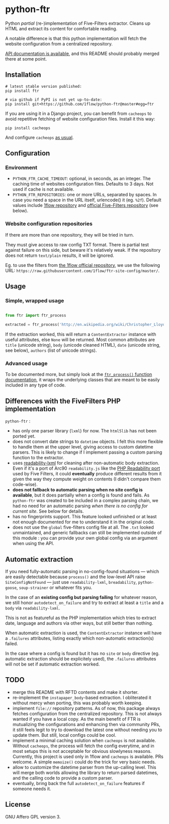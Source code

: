 
# python-ftr

Python *partial* (re-)implementation of Five-Filters extractor. Cleans up HTML and extract its content for comfortable reading.

A notable difference is that this python implementation will fetch the website configuration from a centralized repository. 

[API documentation is available](http://python-ftr.readthedocs.org), and this README should probably merged there at some point.


## Installation

```
# latest stable version published:
pip install ftr

# via github if PyPI is not yet up-to-date:
pip install git+https://github.com/1flow/python-ftr@master#egg=ftr
```

If you are using it in a Django project, you can benefit from `cacheops` to avoid repetitive fetching of website configuration files. Install it this way:

```
pip install cacheops
```

And configure `cacheops` [as usual](https://github.com/Suor/django-cacheops).


## Configuration


### Environment

- `PYTHON_FTR_CACHE_TIMEOUT`: optional, in seconds, as an integer. The caching time of websites configuration files. Defaults to 3 days. Not used if cache is not available.
- `PYTHON_FTR_REPOSITORIES`: one or more URLs, separated by spaces. In case you need a space in the URL itself, urlencode() it (eg. `%2f`). Default values include [1flow repository](https://github.com/1flow/ftr-site-config) and [official Five-Filters repository](https://github.com/fivefilters/ftr-site-config) (see below).



### Website configuration repositories

If there are more than one repository, they will be tried in turn.

They must give access to raw config TXT format. There is partial test against failure on this side, but beware it's relatively weak. If the repository does not return `text/plain` results, it will be ignored.

Eg. to use the filters from [the 1flow official repository](https://github.com/1flow/ftr-site-config), we use the following URL: `https://raw.githubusercontent.com/1flow/ftr-site-config/master/`.



## Usage

### Simple, wrapped usage

```python

from ftr import ftr_process

extracted = ftr_process('http://en.wikipedia.org/wiki/Christopher_Lloyd')

```

If the extraction worked, this will return a `ContentExtractor` instance with useful attributes, else `None` will be returned. Most common attributes are `title` (unicode string), `body` (unicode cleaned HTML), `date` (unicode string, see below), `authors` (list of unicode strings).


### Advanced usage

To be documented more, but simply look at the [`ftr_process()` function documentation](http://python-ftr.readthedocs.org/en/latest/process.html), it wraps the underlying classes that are meant to be easily included in any type of code.



## Differences with the FiveFilters PHP implementation

`python-ftr` :
- has only one parser library (`lxml`) for now. The `html5lib` has not been ported yet.
- does not convert date strings to `datetime` objects. I felt this more flexible to handle them at the upper level, giving access to custom datetime parsers. This is likely to change if I implement passing a custom parsing function to the extractor.
- uses [readability-lxml](https://github.com/buriy/python-readability) for cleaning after non-automatic body extraction. Even if it's a port of Arc90 `readability.js` like the [PHP Readability port](https://github.com/wallabag/wallabag/blob/master/inc/3rdparty/libraries/readability/Readability.php) used by Five Filters, it could **eventually** produce different results from it given the way they compute weight on contents (I didn't compare them code-wise). 
- **does not fallback to automatic parsing when no site config is available**, but it does partially when a config is found and fails. As `python-ftr` was created to be included in a complex parsing chain, we had no need for an automatic parsing *when there is no config for current site*. See below for details. 
- has no fingerprints support. This feature looked unfinished or at least not enough documented for me to understand it in the original code.
- does not use the `global` five-filters config file at all. The `.txt` looked unmaintained, and generic fallbacks can still be implemented outside of this module : you can provide your own global config via an argument when using the API.



## Automatic extraction

If you need fully-automatic parsing in no-config-found situations — which are easily detectable because `process()` and the low-level API raise `SiteConfigNotFound` — just use `readability-lxml`, `breadability`, `python-goose`, `soup-strainer` or whatever fits you. 

In the case of an **existing config but parsing failing** for whatever reason, we still honor `autodetect_on_failure` and try to extract at least a `title` and a `body` via `readability-lxml`.

This is not as featureful as the PHP implementation which tries to extract date, language and authors via other ways, but still better than nothing. 

When automatic extraction is used, the `ContentExtractor` instance will have a `.failures` attributes, listing exactly which non-automatic extraction(s) failed.

In the case where a config is found but it has no `site` or `body` directive (eg. automatic extraction should be explicitely used), the `.failures` attributes will not be set if automatic extraction worked. 


## TODO

- merge this README with RFTD contents and make it shorter.
- re-implement the `instapaper_body`-based extraction. I obliterated it without mercy when porting, this was probably worth keeping.
- implement `file://` repository patterns. As of now, this package always fetches configuration from the centralized repository. This is not always wanted if you have a local copy. As the main benefit of FTR is mutualizing the configurations and enhancing then via community PRs, it still feels legit to try to download the latest one without needing you to update them. But still, local configs could be cool.
- implement a minimal caching solution when `cacheops` is not available. Without `cacheops`, the process will fetch the config everytime, and in most setups this is not acceptable for obvious slowlyness reasons. Currently, this project is used only in 1flow and `cacheops` is available. PRs welcome. A simple `memoize()` could do the trick for very basic needs.
- allow to customize the datetime parser from the up-calling level. This will merge both worlds allowing the library to return parsed datetimes, and the calling code to provide a custom parser.
- eventually, bring back the full `autodetect_on_failure` features if someone needs it.



## License

GNU Affero GPL version 3.

